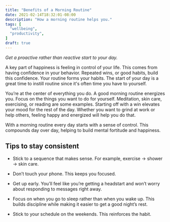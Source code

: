 ```yaml
---
title: "Benefits of a Morning Routine"
date: 2021-02-14T18:32:01-08:00
description: "How a morning routine helps you."
tags: [
  "wellbeing",
  "productivity",
]
draft: true
---
```


*Get a proactive rather than reactive start to your day.*
<!--more-->

A key part of happiness is feeling in control of your life. This comes from having confidence in your behavior. Repeated wins, or good habits, build this confidence. Your routine forms your habits. The start of your day is a great time to instill routine since it's often time you have to yourself.

You’re at the center of everything you do. A good morning routine energizes you. Focus on the things you want to do for yourself. Meditation, skin care, exercising, or reading are some examples. Starting off with a win elevates your mood for the rest of the day. Whether you want to grind at work or help others, feeling happy and energized will help you do that.

With a morning routine every day starts with a sense of control. This compounds day over day, helping to build mental fortitude and happiness.

## Tips to stay consistent

* Stick to a sequence that makes sense. For example, exercise → shower → skin care.

* Don’t touch your phone. This keeps you focused.

* Get up early. You’ll feel like you’re getting a headstart and won’t worry about responding to messages right away.

* Focus on when you go to sleep rather than when you wake up. This builds discipline while making it easier to get a good night’s rest.

* Stick to your schedule on the weekends. This reinforces the habit.
